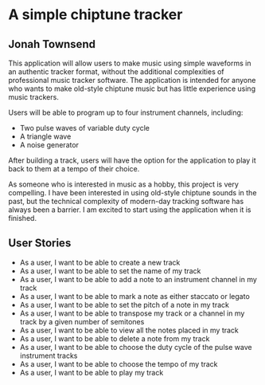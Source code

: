 # A simple chiptune tracker

## Jonah Townsend


This application will allow users to make music using simple waveforms in an authentic tracker format, without the
additional complexities of professional music tracker software. The application is intended for anyone who wants to
make old-style chiptune music but has little experience using music trackers.

Users will be able to program up to four instrument channels, including:
- Two pulse waves of variable duty cycle
- A triangle wave
- A noise generator

After building a track, users will have the option for the application to play it back to them at a tempo of their
choice.

As someone who is interested in music as a hobby, this project is very compelling. I have been interested in using
old-style chiptune sounds in the past, but the technical complexity of modern-day tracking software has always been a
barrier. I am excited to start using the application when it is finished.

## User Stories

- As a user, I want to be able to create a new track
- As a user, I want to be able to set the name of my track
- As a user, I want to be able to add a note to an instrument channel in my track
- As a user, I want to be able to mark a note as either staccato or legato
- As a user, I want to be able to set the pitch of a note in my track
- As a user, I want to be able to transpose my track or a channel in my track by a given number of semitones
- As a user, I want to be able to view all the notes placed in my track
- As a user, I want to be able to delete a note from my track
- As a user, I want to be able to choose the duty cycle of the pulse wave instrument tracks
- As a user, I want to be able to choose the tempo of my track
- As a user, I want to be able to play my track
